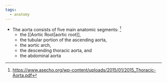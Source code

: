 ```yaml
---
tags:
  - anatomy
---
```


- The aorta consists of five main anatomic segments: [^ase-aorta]
	- the [[Aortic Root|aortic root]], 
	- the tubular portion of the ascending aorta, 
	- the aortic arch, 
	- the descending thoracic aorta, and 
	- the abdominal aorta


[^ase-aorta]: https://www.asecho.org/wp-content/uploads/2015/01/2015_Thoracic-Aorta.pdf
